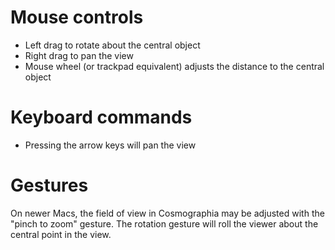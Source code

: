 # Mouse controls #

  * Left drag to rotate about the central object
  * Right drag to pan the view
  * Mouse wheel (or trackpad equivalent) adjusts the distance to the central object

# Keyboard commands #

  * Pressing the arrow keys will pan the view

# Gestures #

On newer Macs, the field of view in Cosmographia may be adjusted with the "pinch to zoom" gesture. The rotation gesture will roll the viewer about the central point in the view.